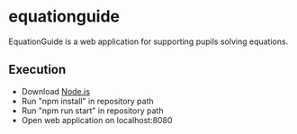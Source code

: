 # equationguide

EquationGuide is a web application for supporting pupils solving equations.

## Execution

* Download [Node.js](https://nodejs.org/en/download/)
* Run "npm install" in repository path
* Run "npm run start" in repository path
* Open web application on localhost:8080
